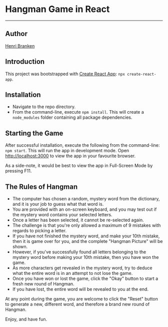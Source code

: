 # Hangman Game in React
---
## Author
<a href="https://github.com/HenriBranken" target="_blank">Henri Branken</a>

## Introduction

This project was bootstrapped with [Create React App](https://github.com/facebook/create-react-app): `npx create-react-app`.

## Installation
- Navigate to the repo directory.
- From the command-line, execute `npm install`.  This will create a `node_modules` folder containing all package dependencies.

## Starting the Game
After successful installation, execute the following from the command-line: `npm start`.
This will run the app in development mode. Open [http://localhost:3000](http://localhost:3000) to view the app in your favourite browser.

As a side-note, it would be best to view the app in Full-Screen Mode by pressing F11.

## The Rules of Hangman

- The computer has chosen a random, mystery word from the dictionary, and it is your job to guess what that word is.
- You are provided with an on-screen keyboard, and you may test out if the mystery word contains your selected letters.
- Once a letter has been selected, it cannot be re-selected again.
- The challenge is that you're only allowed a maximum of 9 mistakes with regards to picking a letter.
- If you have not finished the mystery word, and make your 10th mistake, then it is game over for you, and the complete "Hangman Picture" will be shown.
- However, if you've successfully found all letters belonging to the mystery word before making your 10th mistake, then you have won the game.
- As more characters get revealed in the mystery word, try to deduce what the entire word is in an attempt to not lose the game.
- Once you have won or lost the game, click the "Okay" button to start a fresh new round of Hangman.
- If you have lost, the entire word will be revealed to you at the end.

At any point during the game, you are welcome to click the "Reset" button to generate a new, different word, and therefore a brand new round of Hangman.

Enjoy, and have fun.